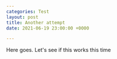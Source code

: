 ```yaml
---
categories: Test
layout: post
title: Another attempt
date: 2021-06-19 23:00:00 +0000

---
```

Here goes. Let's see if this works this time
